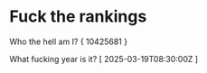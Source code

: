 # Fuck the rankings

Who the hell am I?
{ 10425681 }

What fucking year is it?
[ 2025-03-19T08:30:00Z ]
